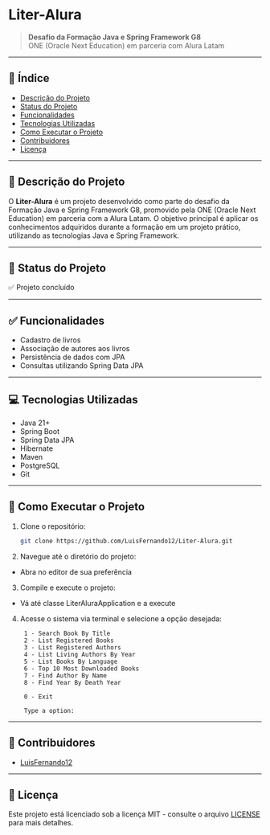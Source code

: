 
# Liter-Alura

> **Desafio da Formação Java e Spring Framework G8**  
> ONE (Oracle Next Education) em parceria com Alura Latam

---

## 📑 Índice

- [Descrição do Projeto](#descrição-do-projeto)
- [Status do Projeto](#status-do-projeto)
- [Funcionalidades](#funcionalidades)
- [Tecnologias Utilizadas](#tecnologias-utilizadas)
- [Como Executar o Projeto](#como-executar-o-projeto)
- [Contribuidores](#contribuidores)
- [Licença](#licença)

---

## 📘 Descrição do Projeto

O **Liter-Alura** é um projeto desenvolvido como parte do desafio da Formação Java e Spring Framework G8, promovido pela ONE (Oracle Next Education) em parceria com a Alura Latam. O objetivo principal é aplicar os conhecimentos adquiridos durante a formação em um projeto prático, utilizando as tecnologias Java e Spring Framework.

---

## 🚧 Status do Projeto

✅ Projeto concluído

---

## ✅ Funcionalidades

- Cadastro de livros
- Associação de autores aos livros
- Persistência de dados com JPA
- Consultas utilizando Spring Data JPA

---

## 💻 Tecnologias Utilizadas

- Java 21+
- Spring Boot
- Spring Data JPA
- Hibernate
- Maven
- PostgreSQL
- Git

---

## 🚀 Como Executar o Projeto

1. Clone o repositório:

   ```bash
   git clone https://github.com/LuisFernando12/Liter-Alura.git
   ```

2. Navegue até o diretório do projeto:

 - Abra no editor de sua preferência 
 

3. Compile e execute o projeto:

-  Vá até classe LiterAluraApplication e a execute
   

4. Acesse o sistema via terminal e selecione a opção desejada:

   ```
    1 - Search Book By Title
    2 - List Registered Books
    3 - List Registered Authors
    4 - List Living Authors By Year
    5 - List Books By Language
    6 - Top 10 Most Downloaded Books
    7 - Find Author By Name
    8 - Find Year By Death Year

    0 - Exit

    Type a option:
   ```

---

## 🤝 Contribuidores

- [LuisFernando12](https://github.com/LuisFernando12)

---

## 📄 Licença

Este projeto está licenciado sob a licença MIT - consulte o arquivo [LICENSE](LICENSE) para mais detalhes.
